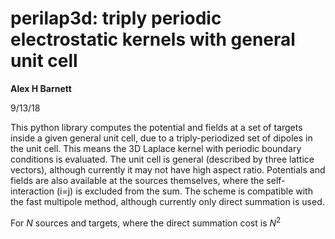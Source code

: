 # perilap3d: triply periodic electrostatic kernels with general unit cell

**Alex H Barnett**

9/13/18

This python library computes the potential and fields at a set of
targets inside a given general unit cell, due to a triply-periodized
set of dipoles in the unit cell. This means the 3D Laplace kernel with
periodic boundary conditions is evaluated.  The unit cell is general
(described by three lattice vectors), although currently it may not
have high aspect ratio.  Potentials and fields are also available at
the sources themselves, where the self-interaction (i=j) is excluded from
the sum.  The scheme is compatible with the fast multipole method,
although currently only direct summation is used.

For _N_ sources and targets, where the direct summation cost is _N_<sup>2</sup>




